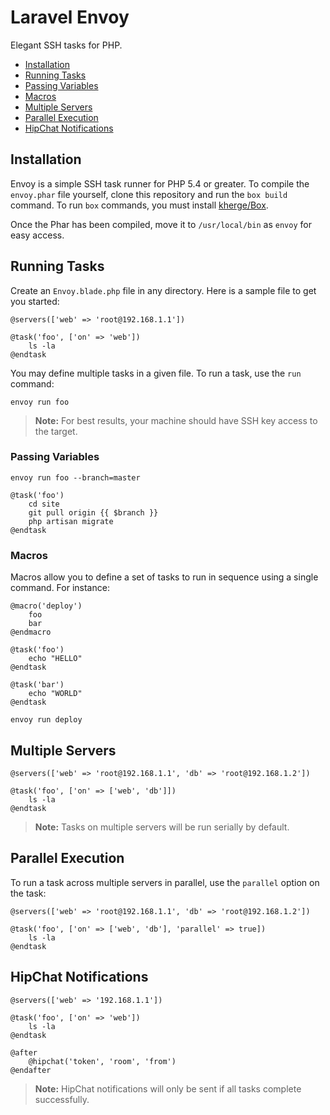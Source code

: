 # Laravel Envoy

Elegant SSH tasks for PHP.

- [Installation](#installation)
- [Running Tasks](#running-tasks)
- [Passing Variables](#passing-variables)
- [Macros](#macros)
- [Multiple Servers](#multiple-servers)
- [Parallel Execution](#parallel-execution)
- [HipChat Notifications](#hipchat-notifications)

<a name="installation"></a>
## Installation

Envoy is a simple SSH task runner for PHP 5.4 or greater. To compile the `envoy.phar` file yourself, clone this repository and run the `box build` command. To run `box` commands, you must install [kherge/Box](https://github.com/kherge/Box).

Once the Phar has been compiled, move it to `/usr/local/bin` as `envoy` for easy access.

<a name="running-tasks"></a>
## Running Tasks

Create an `Envoy.blade.php` file in any directory. Here is a sample file to get you started:

```
@servers(['web' => 'root@192.168.1.1'])

@task('foo', ['on' => 'web'])
	ls -la
@endtask
```

You may define multiple tasks in a given file. To run a task, use the `run` command:

	envoy run foo

> **Note:** For best results, your machine should have SSH key access to the target.

<a name="passing-variables"></a>
### Passing Variables

```
envoy run foo --branch=master
```

```
@task('foo')
	cd site
	git pull origin {{ $branch }}
	php artisan migrate
@endtask
```

<a name="macros"></a>
### Macros

Macros allow you to define a set of tasks to run in sequence using a single command. For instance:

```
@macro('deploy')
	foo
	bar
@endmacro

@task('foo')
	echo "HELLO"
@endtask

@task('bar')
	echo "WORLD"
@endtask
```

```
envoy run deploy
```

<a name="multiple-servers"></a>
## Multiple Servers

```
@servers(['web' => 'root@192.168.1.1', 'db' => 'root@192.168.1.2'])

@task('foo', ['on' => ['web', 'db']])
	ls -la
@endtask
```

> **Note:** Tasks on multiple servers will be run serially by default.

<a name="parallel-execution"></a>
## Parallel Execution

To run a task across multiple servers in parallel, use the `parallel` option on the task:

```
@servers(['web' => 'root@192.168.1.1', 'db' => 'root@192.168.1.2'])

@task('foo', ['on' => ['web', 'db'], 'parallel' => true])
	ls -la
@endtask
```

<a name="hipchat-notifications"></a>
## HipChat Notifications

```
@servers(['web' => '192.168.1.1'])

@task('foo', ['on' => 'web'])
	ls -la
@endtask

@after
	@hipchat('token', 'room', 'from')
@endafter
```

> **Note:** HipChat notifications will only be sent if all tasks complete successfully.
